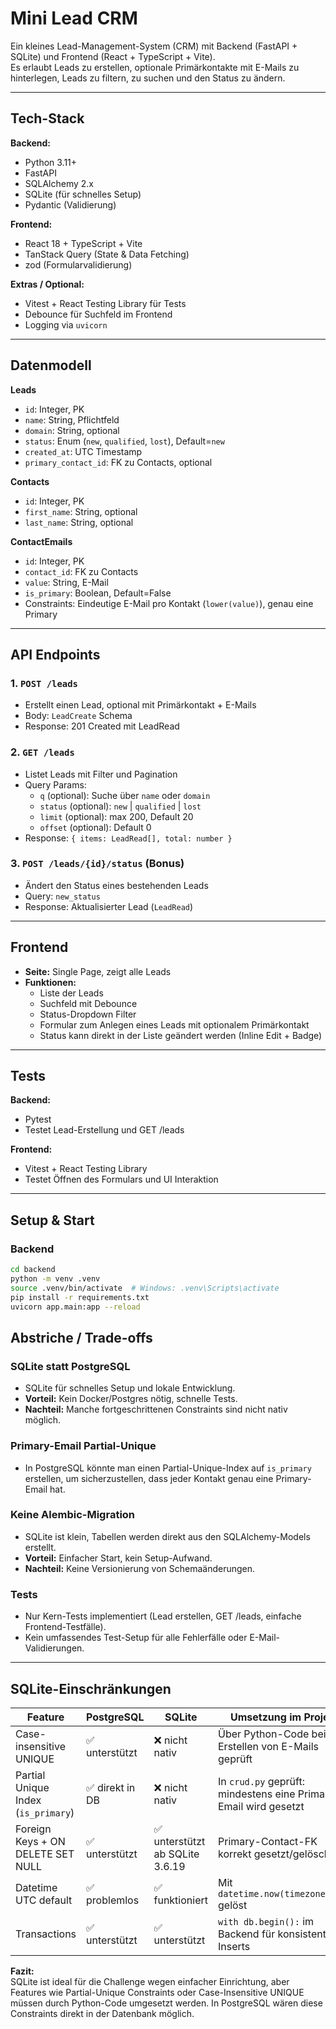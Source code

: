 # Mini Lead CRM

Ein kleines Lead-Management-System (CRM) mit Backend (FastAPI + SQLite) und Frontend (React + TypeScript + Vite).  
Es erlaubt Leads zu erstellen, optionale Primärkontakte mit E-Mails zu hinterlegen, Leads zu filtern, zu suchen und den Status zu ändern.

---

## Tech-Stack

**Backend:**  
- Python 3.11+  
- FastAPI  
- SQLAlchemy 2.x  
- SQLite (für schnelles Setup)  
- Pydantic (Validierung)

**Frontend:**  
- React 18 + TypeScript + Vite  
- TanStack Query (State & Data Fetching)  
- zod (Formularvalidierung)

**Extras / Optional:**  
- Vitest + React Testing Library für Tests  
- Debounce für Suchfeld im Frontend  
- Logging via `uvicorn`  

---

## Datenmodell

**Leads**  
- `id`: Integer, PK  
- `name`: String, Pflichtfeld  
- `domain`: String, optional  
- `status`: Enum (`new`, `qualified`, `lost`), Default=`new`  
- `created_at`: UTC Timestamp  
- `primary_contact_id`: FK zu Contacts, optional  

**Contacts**  
- `id`: Integer, PK  
- `first_name`: String, optional  
- `last_name`: String, optional  

**ContactEmails**  
- `id`: Integer, PK  
- `contact_id`: FK zu Contacts  
- `value`: String, E-Mail  
- `is_primary`: Boolean, Default=False  
- Constraints: Eindeutige E-Mail pro Kontakt (`lower(value)`), genau eine Primary

---

## API Endpoints

### 1. `POST /leads`
- Erstellt einen Lead, optional mit Primärkontakt + E-Mails  
- Body: `LeadCreate` Schema  
- Response: 201 Created mit LeadRead  

### 2. `GET /leads`
- Listet Leads mit Filter und Pagination  
- Query Params:  
  - `q` (optional): Suche über `name` oder `domain`  
  - `status` (optional): `new` | `qualified` | `lost`  
  - `limit` (optional): max 200, Default 20  
  - `offset` (optional): Default 0  
- Response: `{ items: LeadRead[], total: number }`

### 3. `POST /leads/{id}/status` (Bonus)
- Ändert den Status eines bestehenden Leads  
- Query: `new_status`  
- Response: Aktualisierter Lead (`LeadRead`)

---

## Frontend

- **Seite:** Single Page, zeigt alle Leads  
- **Funktionen:**  
  - Liste der Leads  
  - Suchfeld mit Debounce  
  - Status-Dropdown Filter  
  - Formular zum Anlegen eines Leads mit optionalem Primärkontakt  
  - Status kann direkt in der Liste geändert werden (Inline Edit + Badge)  

---

## Tests

**Backend:**  
- Pytest  
- Testet Lead-Erstellung und GET /leads  

**Frontend:**  
- Vitest + React Testing Library  
- Testet Öffnen des Formulars und UI Interaktion  

---

## Setup & Start

### Backend

```bash
cd backend
python -m venv .venv
source .venv/bin/activate  # Windows: .venv\Scripts\activate
pip install -r requirements.txt
uvicorn app.main:app --reload
```

## Abstriche / Trade-offs

### SQLite statt PostgreSQL
- SQLite für schnelles Setup und lokale Entwicklung.  
- **Vorteil:** Kein Docker/Postgres nötig, schnelle Tests.  
- **Nachteil:** Manche fortgeschrittenen Constraints sind nicht nativ möglich.

### Primary-Email Partial-Unique
- In PostgreSQL könnte man einen Partial-Unique-Index auf `is_primary` erstellen, um sicherzustellen, dass jeder Kontakt genau eine Primary-Email hat.

### Keine Alembic-Migration
- SQLite ist klein, Tabellen werden direkt aus den SQLAlchemy-Models erstellt.  
- **Vorteil:** Einfacher Start, kein Setup-Aufwand.  
- **Nachteil:** Keine Versionierung von Schemaänderungen.

### Tests
- Nur Kern-Tests implementiert (Lead erstellen, GET /leads, einfache Frontend-Testfälle).  
- Kein umfassendes Test-Setup für alle Fehlerfälle oder E-Mail-Validierungen.

---

## SQLite-Einschränkungen

| Feature | PostgreSQL | SQLite | Umsetzung im Projekt |
|---------|------------|--------|--------------------|
| Case-insensitive UNIQUE | ✅ unterstützt | ❌ nicht nativ | Über Python-Code beim Erstellen von E-Mails geprüft |
| Partial Unique Index (`is_primary`) | ✅ direkt in DB | ❌ nicht nativ | In `crud.py` geprüft: mindestens eine Primary-Email wird gesetzt |
| Foreign Keys + ON DELETE SET NULL | ✅ unterstützt | ✅ unterstützt ab SQLite 3.6.19 | Primary-Contact-FK korrekt gesetzt/gelöscht |
| Datetime UTC default | ✅ problemlos | ✅ funktioniert | Mit `datetime.now(timezone.utc)` gelöst |
| Transactions | ✅ unterstützt | ✅ unterstützt | `with db.begin():` im Backend für konsistente Inserts |

**Fazit:**  
SQLite ist ideal für die Challenge wegen einfacher Einrichtung, aber Features wie Partial-Unique Constraints oder Case-Insensitive UNIQUE müssen durch Python-Code umgesetzt werden. In PostgreSQL wären diese Constraints direkt in der Datenbank möglich.

